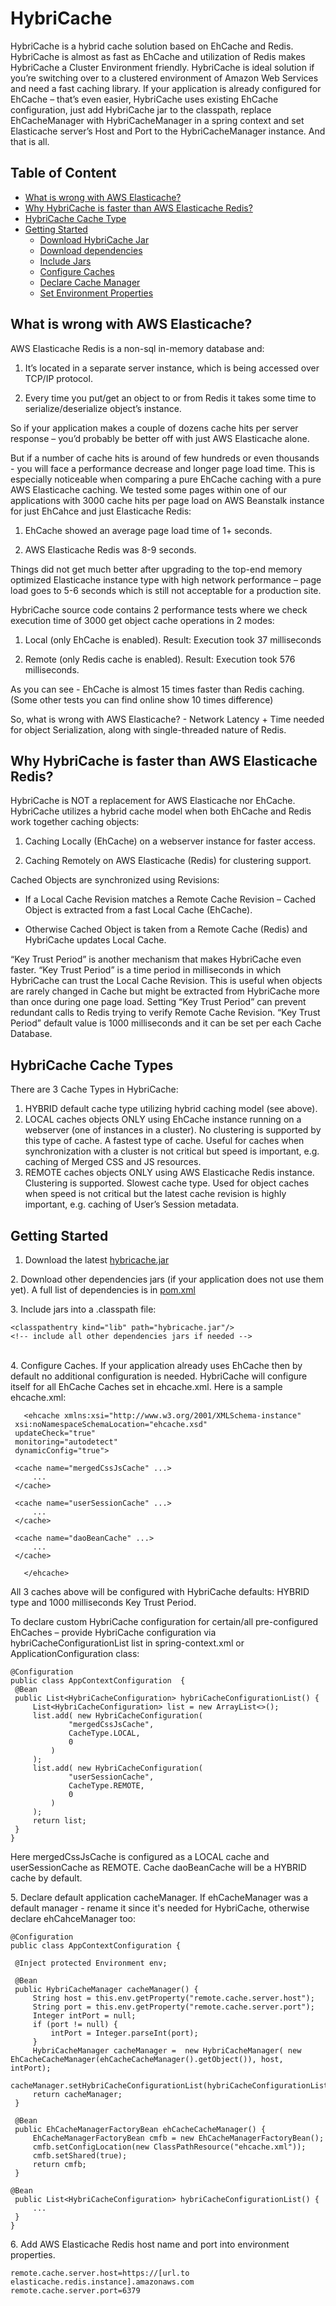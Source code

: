 <a name="top"></a>
# HybriCache
HybriCache is a hybrid cache solution based on EhCache and Redis. HybriCache is almost as fast as EhCache and utilization of Redis makes HybriCache a Cluster Environment friendly. HybriCache is ideal solution if you’re switching over to a clustered environment of Amazon Web Services and need a fast caching library. If your application is already configured for EhCache – that’s even easier, HybriCache uses existing EhCache configuration, just add HybriCache jar to the classpath, replace EhCacheManager with HybriCacheManager in a spring context and set Elasticache server’s Host and Port to the HybriCacheManager instance. And that is all.

## Table of Content
* [What is wrong with AWS Elasticache?](#whats_wrong_elasticache)
* [Why HybriCache is faster than AWS Elasticache Redis?](#hybricache_faster)
* [HybriCache Cache Type](#hybricache_type)
* [Getting Started](#getting_started)
  * [Download HybriCache Jar](#download_jar)
  * [Download dependencies](#download_other_jar)
  * [Include Jars](#include_jar)
  * [Configure Caches](#configure_caches)
  * [Declare Cache Manager](#declare_cache_manager)
  * [Set Environment Properties](#env_properties)

<a name="whats_wrong_elasticache"></a>
## What is wrong with AWS Elasticache? 
AWS Elasticache Redis is a non-sql in-memory database and:

1.	It’s located in a separate server instance, which is being accessed over TCP/IP protocol.

2.	Every time you put/get an object to or from Redis it takes some time to serialize/deserialize object’s instance.

So if your application makes a couple of dozens cache hits per server response – you’d probably be better off with just AWS Elasticache alone.  

But if a number of cache hits is around of few hundreds or even thousands - you will face a performance decrease and longer page load time. This is especially noticeable when comparing a pure EhCache caching with a pure AWS Elasticache caching. We tested some pages within one of our applications with 3000 cache hits per page load on AWS Beanstalk instance for just EhCahce and just Elasticache Redis:

1.	EhCache showed an average page load time of 1+ seconds. 

2.	AWS Elasticache Redis was 8-9 seconds.

Things did not get much better after upgrading to the top-end memory optimized Elasticache instance type with high network performance – page load goes to 5-6 seconds which is still not acceptable for a production site.

HybriCache source code contains 2 performance tests where we check execution time of 3000 get object cache operations in 2 modes:

1.	Local (only EhCache is enabled). Result: Execution took 37 milliseconds

2.	Remote (only Redis cache is enabled). Result: Execution took 576 milliseconds.

As you can see - EhCache is almost 15 times faster than Redis caching.
(Some other tests you can find online show 10 times difference)

So, what is wrong with AWS Elasticache?  - Network Latency + Time needed for object Serialization, along with single-threaded nature of Redis.

<a name="hybricache_faster"></a>
## Why HybriCache is faster than AWS Elasticache Redis?
HybriCache  is NOT a replacement for AWS Elasticache nor EhCache. HybriCache utilizes a hybrid cache model when both EhCache and Redis work together caching objects:

1.	Caching Locally (EhCache) on a webserver instance for faster access.

2.	Caching Remotely on AWS Elasticache (Redis) for clustering support.

Cached Objects are synchronized using Revisions:

*	If a Local Cache Revision matches a Remote Cache Revision – Cached Object is extracted from a fast Local Cache (EhCache).

*	Otherwise Cached Object is taken from a Remote Cache (Redis) and HybriCache updates Local Cache.

“Key Trust Period” is another mechanism that makes HybriCache even faster. “Key Trust Period” is a time period in milliseconds in which HybriCache can trust the Local Cache Revision. This is useful when objects are rarely changed in Cache but might be extracted from HybriCache more than once during one page load. Setting “Key Trust Period” can prevent redundant calls to Redis trying to verify Remote Cache Revision. “Key Trust Period” default value is 1000 milliseconds and it can be set per each Cache Database.

<a name="hybricache_type"></a>
## HybriCache Cache Types
There are 3 Cache Types in HybriCache:

1. HYBRID default cache type utilizing hybrid caching model (see above).
2. LOCAL caches objects ONLY using EhCache instance running on a webserver (one of instances in a cluster). No clustering is supported by this type of cache. A fastest type of cache. Useful for caches when synchronization with a cluster is not critical but speed is important, e.g. caching of Merged CSS and JS resources.
3. REMOTE caches objects ONLY using AWS Elasticache Redis instance. Clustering is supported. Slowest cache type. Used for object caches when speed is not critical but the latest cache revision is highly important, e.g. caching of User’s Session metadata.


<a name="getting_started"></a>
## Getting Started
<a name="download_jar"></a>
1. Download the latest [hybricache.jar]( https://github.com/batir-akhmerov/hybricache/raw/master/hybricache/target/hybricache-0.0.1.jar)

<a name="download_other_jar"></a>
2. Download other dependencies jars (if your application does not use them yet). A full list of dependencies is in [pom.xml](https://raw.githubusercontent.com/batir-akhmerov/hybricache/master/hybricache/pom.xml)

<a name="include_jar"></a>
3. Include jars into a .classpath file:

   ```
   <classpathentry kind="lib" path="hybricache.jar"/>
   <!-- include all other dependencies jars if needed -->
   ```
   
<a name="configure_caches"></a>    
4. Configure Caches. If your application already uses EhCache then by default no additional configuration is needed. HybriCache will configure itself for all EhCache Caches set in ehcache.xml. Here is a sample ehcache.xml:

   ```
      <ehcache xmlns:xsi="http://www.w3.org/2001/XMLSchema-instance"
	xsi:noNamespaceSchemaLocation="ehcache.xsd"
	updateCheck="true"
	monitoring="autodetect"
	dynamicConfig="true">
	
	<cache name="mergedCssJsCache" ...>
		...
	</cache>
		
	<cache name="userSessionCache" ...>
		...
	</cache>
		
	<cache name="daoBeanCache" ...>
		...
	</cache>
	
      </ehcache>
   ```

   All 3 caches above will be configured with HybriCache defaults: HYBRID type and 1000 milliseconds Key Trust Period.

   To declare custom HybriCache configuration for certain/all pre-configured EhCaches – provide HybriCache configuration via hybriCacheConfigurationList list in spring-context.xml or ApplicationConfiguration class:

   ```
  @Configuration
  public class AppContextConfiguration  {	
	@Bean
	public List<HybriCacheConfiguration> hybriCacheConfigurationList() {
		List<HybriCacheConfiguration> list = new ArrayList<>();
		list.add( new HybriCacheConfiguration(
				"mergedCssJsCache",
				CacheType.LOCAL,
				0
			)
		);
		list.add( new HybriCacheConfiguration(
				"userSessionCache",
				CacheType.REMOTE,
				0
			)
		);
		return list;		
	}	
}
```
   Here mergedCssJsCache is configured as a LOCAL cache and userSessionCache as REMOTE. 
   Cache daoBeanCache will be a HYBRID cache by default.
   
<a name="declare_cache_manager"></a> 
5. Declare default application cacheManager. If ehCacheManager was a default manager - rename it since it's needed for HybriCache, otherwise declare ehCahceManager too:

   ```
@Configuration
public class AppContextConfiguration {
	
	@Inject protected Environment env;
	
	@Bean
	public HybriCacheManager cacheManager() {
		String host = this.env.getProperty("remote.cache.server.host");
		String port = this.env.getProperty("remote.cache.server.port");
		Integer intPort = null;
		if (port != null) {
			intPort = Integer.parseInt(port);
		}		
		HybriCacheManager cacheManager =  new HybriCacheManager( new EhCacheCacheManager(ehCacheCacheManager().getObject()), host,  intPort);
		cacheManager.setHybriCacheConfigurationList(hybriCacheConfigurationList());
		return cacheManager;
	}

	@Bean
	public EhCacheManagerFactoryBean ehCacheCacheManager() {
		EhCacheManagerFactoryBean cmfb = new EhCacheManagerFactoryBean();
		cmfb.setConfigLocation(new ClassPathResource("ehcache.xml"));
		cmfb.setShared(true);
		return cmfb;
	}
  
  @Bean
	public List<HybriCacheConfiguration> hybriCacheConfigurationList() {
		...
	}	
}

   ```
<a name="env_properties"></a> 
6. Add AWS Elasticache Redis host name and port into environment properties.

   ```
   remote.cache.server.host=https://[url.to elasticache.redis.instance].amazonaws.com
   remote.cache.server.port=6379
   ```
